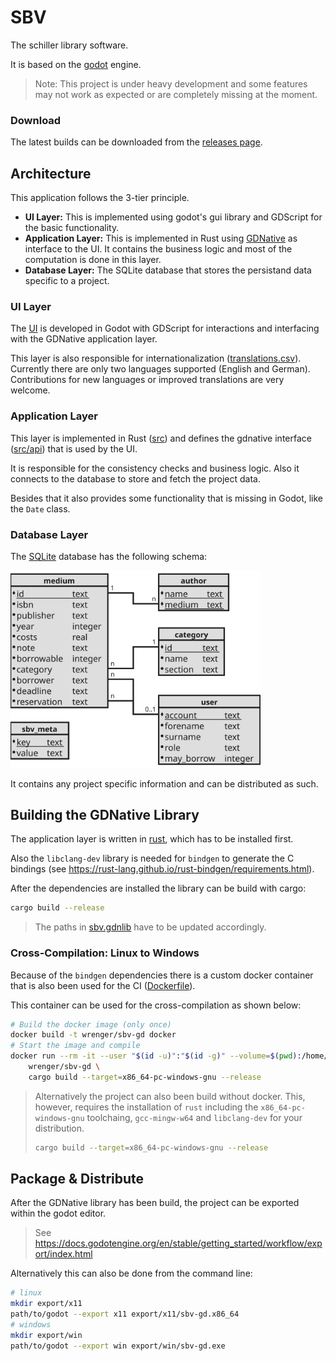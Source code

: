 # SBV

The schiller library software.

It is based on the [godot](https://godotengine.org/) engine.

> Note: This project is under heavy development and some features may not work
> as expected or are completely missing at the moment.

### Download

The latest builds can be downloaded from the [releases page](https://github.com/wrenger/schiller-lib/releases/latest).


## Architecture

This application follows the 3-tier principle.

* **UI Layer:** This is implemented using godot's gui library and GDScript for the basic functionality.
* **Application Layer:** This is implemented in Rust using
[GDNative](https://docs.godotengine.org/en/stable/tutorials/plugins/gdnative/index.html) as interface to the UI.
It contains the business logic and most of the computation is done in this layer.
* **Database Layer:** The SQLite database that stores the persistand data specific to a project.

### UI Layer

The [UI](ui) is developed in Godot with GDScript for interactions and
interfacing with the GDNative application layer.

This layer is also responsible for internationalization
([translations.csv](translations/translations.csv)).
Currently there are only two languages supported (English and German).
Contributions for new languages or improved translations are very welcome.

### Application Layer

This layer is implemented in Rust ([src](src)) and defines the gdnative
interface ([src/api](src/api)) that is used by the UI.

It is responsible for the consistency checks and business logic.
Also it connects to the database to store and fetch the project data.

Besides that it also provides some functionality that is missing in Godot,
like the `Date` class.

### Database Layer

The [SQLite](https://sqlite.org/index.html) database has the following schema:

<img src="images/sbv_db.svg" alt="Database Schema" width=400 />

It contains any project specific information and can be distributed as such.


## Building the GDNative Library

The application layer is written in [rust](https://www.rust-lang.org/), which
has to be installed first.

Also the `libclang-dev` library is needed for `bindgen` to generate the C bindings
(see https://rust-lang.github.io/rust-bindgen/requirements.html).

After the dependencies are installed the library can be build with cargo:
```bash
cargo build --release
```

> The paths in [sbv.gdnlib](lib/sbv.gdnlib) have to be updated accordingly.

### Cross-Compilation: Linux to Windows

Because of the `bindgen` dependencies there is a custom docker container that
is also been used for the CI ([Dockerfile](docker/Dockerfile)).

This container can be used for the cross-compilation as shown below:

```bash
# Build the docker image (only once)
docker build -t wrenger/sbv-gd docker
# Start the image and compile
docker run --rm -it --user "$(id -u)":"$(id -g)" --volume=$(pwd):/home/docker/project -w /home/docker/project \
    wrenger/sbv-gd \
    cargo build --target=x86_64-pc-windows-gnu --release
```

> Alternatively the project can also been build without docker.
> This, however, requires the installation of `rust` including the `x86_64-pc-windows-gnu` toolchaing,
> `gcc-mingw-w64` and `libclang-dev` for your distribution.
>
> ```bash
> cargo build --target=x86_64-pc-windows-gnu --release
> ```


## Package & Distribute

After the GDNative library has been build, the project can be exported within the godot editor.

> See https://docs.godotengine.org/en/stable/getting_started/workflow/export/index.html

Alternatively this can also be done from the command line:
```bash
# linux
mkdir export/x11
path/to/godot --export x11 export/x11/sbv-gd.x86_64
# windows
mkdir export/win
path/to/godot --export win export/win/sbv-gd.exe
```
